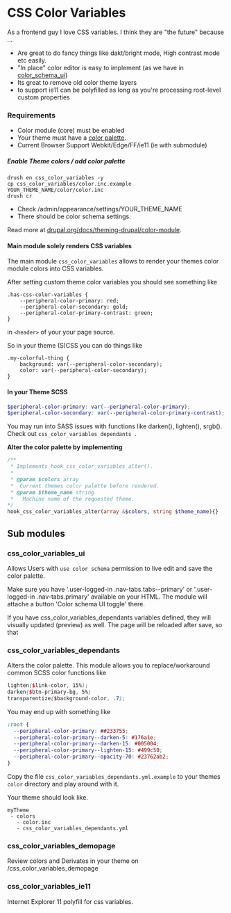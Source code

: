 # CSS Color Variables


As a frontend guy I love CSS variables. I think they are "the future" because ...

* Are great to do fancy things like dakt/bright mode, High contrast mode etc easily.
* "In place" color editor is easy to implement (as we have in [color_schema_ui](https://www.drupal.org/project/color_schema_ui))
* Its great to remove old color theme layers
* to support ie11 can be polyfilled as long as you're processing root-level custom properties

### Requirements

* Color module (core) must be enabled
* Your theme must have a [color palette](https://www.drupal.org/docs/theming-drupal/color-module).
* Current Browser Support Webkit/Edge/FF/ie11 (ie with submodule)

##### Enable Theme colors / add color palette

```
drush en css_color_variables -y
cp css_color_variables/color.inc.example YOUR_THEME_NAME/color/color.inc
drush cr
```

* Check /admin/appearance/settings/YOUR_THEME_NAME
* There should be color schema settings.

Read more at [drupal.org/docs/theming-drupal/color-module](https://www.drupal.org/docs/theming-drupal/color-module).

#### Main module solely renders CSS variables

The main module `css_color_variables` allows to render your themes color module colors into CSS variables.

After setting custom theme color variables you should see something like


```
.has-css-color-variables {
    --peripheral-color-primary: red;
    --peripheral-color-secondary: gold;
    --peripheral-color-primary-contrast: green;
}
```

in <code>&lt;header&gt;</code> of your your page source.

So in your theme (S)CSS you can do things like

```
.my-colorful-thing {
    background: var(--peripheral-color-secondary);
    color: var(--peripheral-color-secondary);
}
```

#### In your Theme SCSS

```SCSS
$peripheral-color-primary: var(--peripheral-color-primary);
$peripheral-color-secondary: var(--peripheral-color-primary-contrast);
```

You may run into SASS issues with functions like darken(), lighten(), srgb(). Check out `css_color_variables_dependants `.


**Alter the color palette by implementing**

```PHP
/**
 * Implements hook_css_color_variables_alter().
 * 
 * @param $colors array
 *  Current themes color palette before rendered. 
 * @param $theme_name string
 *   Machine name of the requested theme.  
*/
hook_css_color_variables_alter(array &$colors, string $theme_name){}
```


## Sub modules

### css_color_variables_ui

Allows Users with `use color schema` permission to live edit and save the color palette.

Make sure you have '.user-logged-in .nav-tabs.tabs--primary' or '.user-logged-in .nav-tabs.primary' available on your HTML. The module will attache a button 'Color schema UI toggle' there.

If you have css_color_variables_dependants variables defined, they will visually updated (preview) as well. The page will be reloaded after save, so that


### css_color_variables_dependants

Alters the color palette. This module allows you to replace/workaround common SCSS color functions like

```SCSS
lighten($link-color, 15%);
darken($btn-primary-bg, 5%)
transparentize($background-color, .7);
```

You may end up with something like

```css
:root {
  --peripheral-color-primary: ##233755;
  --peripheral-color-primary--darken-5: #176a1e;
  --peripheral-color-primary--darken-15: #005004;
  --peripheral-color-primary--lighten-15: #499c50;
  --peripheral-color-primary--opacity-70: #23762ab2;
}
```

Copy the file `css_color_variables_dependants.yml.example` to your themes `color` directory and play around with it.

Your theme should look like.

```
myTheme
 - colors
   - color.inc
   - css_color_variables_dependants.yml
```

### css_color_variables_demopage

Review colors and Derivates in your theme on /css_color_variables_demopage

### css_color_variables_ie11

Internet Explorer 11 polyfill for css variables.

